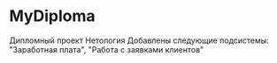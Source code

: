 # MyDiploma
Дипломный проект Нетология
Добавлены следующие подсистемы: "Заработная плата", "Работа с заявками клиентов"
